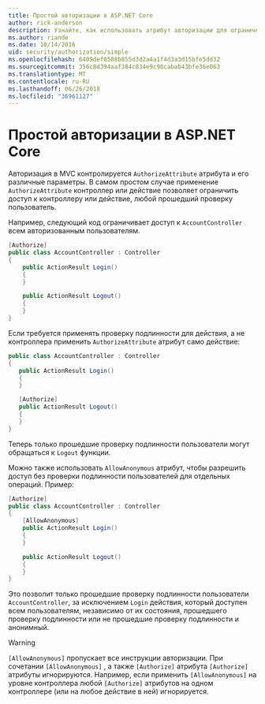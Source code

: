 ```yaml
---
title: Простой авторизации в ASP.NET Core
author: rick-anderson
description: Узнайте, как использовать атрибут авторизации для ограничения доступа к ASP.NET Core контроллеров и действий.
ms.author: riande
ms.date: 10/14/2016
uid: security/authorization/simple
ms.openlocfilehash: 6409def0508b855d3d2a4a1f4d3a3d15bfe5dd32
ms.sourcegitcommit: 356c8d394aaf384c834e9c90cabab43bfe36e063
ms.translationtype: MT
ms.contentlocale: ru-RU
ms.lasthandoff: 06/26/2018
ms.locfileid: "36961127"
---
```

# <a name="simple-authorization-in-aspnet-core"></a>Простой авторизации в ASP.NET Core

<a name="security-authorization-simple"></a>

Авторизация в MVC контролируется `AuthorizeAttribute` атрибута и его различные параметры. В самом простом случае применение `AuthorizeAttribute` контроллер или действие позволяет ограничить доступ к контроллеру или действие, любой прошедший проверку пользователь.

Например, следующий код ограничивает доступ к `AccountController` всем авторизованным пользователям.

```csharp
[Authorize]
public class AccountController : Controller
{
    public ActionResult Login()
    {
    }

    public ActionResult Logout()
    {
    }
}
```

Если требуется применять проверку подлинности для действия, а не контроллера применить `AuthorizeAttribute` атрибут само действие:

```csharp
public class AccountController : Controller
{
   public ActionResult Login()
   {
   }

   [Authorize]
   public ActionResult Logout()
   {
   }
}
```

Теперь только прошедшие проверку подлинности пользователи могут обращаться к `Logout` функции.

Можно также использовать `AllowAnonymous` атрибут, чтобы разрешить доступ без проверки подлинности пользователей для отдельных операций. Пример:

```csharp
[Authorize]
public class AccountController : Controller
{
    [AllowAnonymous]
    public ActionResult Login()
    {
    }

    public ActionResult Logout()
    {
    }
}
```

Это позволит только прошедшие проверку подлинности пользователи `AccountController`, за исключением `Login` действия, который доступен всем пользователям, независимо от их состояния, прошедшего проверку подлинности или не прошедшие проверку подлинности и анонимный.

> [!WARNING]
> `[AllowAnonymous]` пропускает все инструкции авторизации. При сочетании `[AllowAnonymous]` , а также `[Authorize]` атрибута `[Authorize]` атрибуты игнорируются. Например, если применить `[AllowAnonymous]` на уровне контроллера любой `[Authorize]` атрибутов на одном контроллере (или на любое действие в ней) игнорируется.
